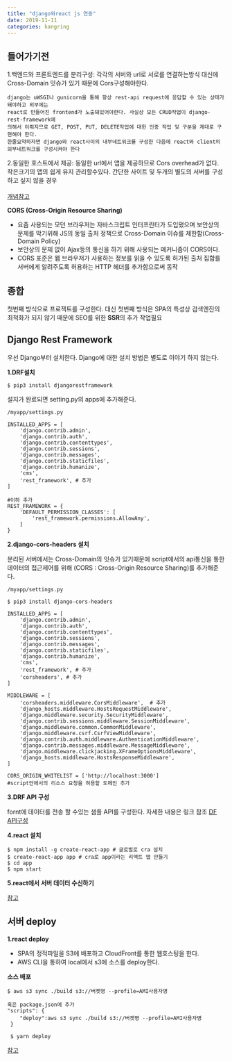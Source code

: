 ```yaml
---
title: "django와react js 연동"
date: 2019-11-11
categories: kangring
---
```


## 들어가기전
1.백엔드와 프론트엔드를 분리구성: 각각의 서버와 url로 서로를 연결하는방식 대신에 Cross-Domain 잇슈가 있기 때문에 Cors구성해야한다.
```
django는 uWSGI나 gunicorn을 통해 항상 rest-api request에 응답할 수 있는 상태가 돼야하고 외부에는 
react로 만들어진 frontend가 노출돼있어야한다. 사실상 모든 CRUD작업이 django-rest-framework에 
의해서 이뤄지므로 GET, POST, PUT, DELETE작업에 대한 인증 작업 및 구분을 제대로 구현해야 한다. 
한줄요약하자면 django와 react사이의 내부네트워크를 구성한 다음에 react와 client의 외부네트워크를 구성시켜야 한다
```

2.동일한 호스트에서 제공: 동일한 url에서 앱을 제공하므로 Cors overhead가 없다. 작은크기의 앱의 쉽게 유지 관리할수있다. 
간단한 사이트 및 두개의 별도의 서버를 구성하고 싶지 않을 경우
<br/><br/>
[개념참고](https://this-programmer.com/entry/%EA%B0%84%EB%8B%A8%ED%95%9C-react-JS-Django-%EC%96%B4%ED%94%8C%EB%A6%AC%EC%BC%80%EC%9D%B4%EC%85%98-%EB%A7%8C%EB%93%A4%EA%B8%B0)

**CORS (Cross-Origin Resource Sharing)**

- 요즘 사용되는 모던 브라우저는 자바스크립트 인터프린터가 도입됐으며 보안상의 문제를 막기위해 JS의 동일 출처 정책으로
Cross-Domain 이슈를 제한함(Cross-Domain Policy)
- 보안상의 문제 없이 Ajax등의 통신을 하기 위해 사용되는 메커니즘이 CORS이다.
- CORS 표준은 웹 브라우저가 사용하는 정보를 읽을 수 있도록 허가된 출처 집합를 서버에게 알려주도록 
허용하는 HTTP 헤더를 추가함으로써 동작

## 종합
첫번째 방식으로 프로젝트를 구성한다. 대신 첫번째 방식은 SPA의 특성상 검색엔진의 최적화가 되지 않기 때문에 SEO를 위한 **SSR**의 추가 작업필요


## Django Rest Framework
우선 Django부터 설치한다. Django에 대한 설치 방법은 별도로 이야기 하지 않는다.

**1.DRF설치**
```
$ pip3 install djangorestframework
```

설치가 완료되면 setting.py의 apps에 추가해준다.
```
/myapp/settings.py

INSTALLED_APPS = [
    'django.contrib.admin',
    'django.contrib.auth',
    'django.contrib.contenttypes',
    'django.contrib.sessions',
    'django.contrib.messages',
    'django.contrib.staticfiles',
    'django.contrib.humanize',
    'cms',
    'rest_framework', # 추가
]

#이하 추가
REST_FRAMEWORK = {
    'DEFAULT_PERMISSION_CLASSES': [
        'rest_framework.permissions.AllowAny',
    ]
}

```

**2.django-cors-headers 설치**

분리된 서버에서는 Cross-Domain의 잇슈가 있기때문에 script에서의 api통신을 통한 데이터의 접근제어를 위해 (CORS : Cross-Origin Resource Sharing)를 추가해준다.
```
/myapp/settings.py

$ pip3 install django-cors-headers

INSTALLED_APPS = [
    'django.contrib.admin',
    'django.contrib.auth',
    'django.contrib.contenttypes',
    'django.contrib.sessions',
    'django.contrib.messages',
    'django.contrib.staticfiles',
    'django.contrib.humanize',
    'cms',
    'rest_framework', # 추가
    'corsheaders', # 추가
]

MIDDLEWARE = [
    'corsheaders.middleware.CorsMiddleware',  # 추가
    'django_hosts.middleware.HostsRequestMiddleware',
    'django.middleware.security.SecurityMiddleware',
    'django.contrib.sessions.middleware.SessionMiddleware',
    'django.middleware.common.CommonMiddleware',
    'django.middleware.csrf.CsrfViewMiddleware',
    'django.contrib.auth.middleware.AuthenticationMiddleware',
    'django.contrib.messages.middleware.MessageMiddleware',
    'django.middleware.clickjacking.XFrameOptionsMiddleware',
    'django_hosts.middleware.HostsResponseMiddleware',
]

CORS_ORIGIN_WHITELIST = ['http://localhost:3000']
#script안에서의 리소스 요청을 허용할 도메인 추가
```

**3.DRF API 구성**

fornt에 데이터를 전송 할 수있는 샘플 API를 구성한다. 
자세한 내용은 링크 참조
[DF API구성](https://this-programmer.com/entry/%EA%B0%84%EB%8B%A8%ED%95%9C-react-JS-Django-%EC%96%B4%ED%94%8C%EB%A6%AC%EC%BC%80%EC%9D%B4%EC%85%98-%EB%A7%8C%EB%93%A4%EA%B8%B0)

**4.react 설치**
```
$ npm install -g create-react-app # 글로벌로 cra 설치
$ create-react-app app # cra로 app이라는 리액트 앱 만들기
$ cd app
$ npm start
```

**5.react에서 서버 데이터 수신하기**

[참고](https://this-programmer.com/entry/%EA%B0%84%EB%8B%A8%ED%95%9C-react-JS-Django-%EC%96%B4%ED%94%8C%EB%A6%AC%EC%BC%80%EC%9D%B4%EC%85%98-%EB%A7%8C%EB%93%A4%EA%B8%B0)


## 서버 deploy

**1.react deploy**

<ul>
    <li>SPA의 정적파일을 S3에 배포하고 CloudFront를 통한 웹호스팅을 한다. </li>
    <li>AWS CLI을 통하여 local에서 s3에 소스를 deploy한다.</li>
</ul>

**소스 배포**
```
$ aws s3 sync ./build s3://버켓명 --profile=AMI사용자명

혹은 package.json에 추가 
"scripts": {
    "deploy":aws s3 sync ./build s3://버켓명 --profile=AMI사용자명
 }
 
 $ yarn deploy
```
[참고](https://react-etc.vlpt.us/08.deploy-s3.html)


